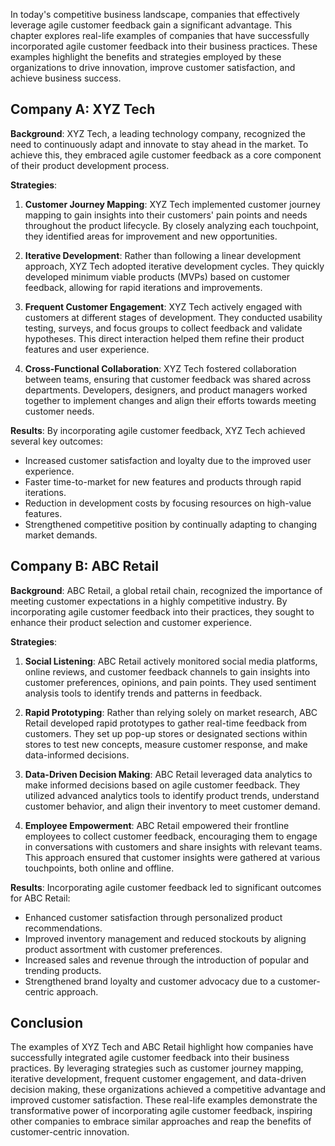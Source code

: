 
In today's competitive business landscape, companies that effectively leverage agile customer feedback gain a significant advantage. This chapter explores real-life examples of companies that have successfully incorporated agile customer feedback into their business practices. These examples highlight the benefits and strategies employed by these organizations to drive innovation, improve customer satisfaction, and achieve business success.

Company A: XYZ Tech
-------------------

**Background**: XYZ Tech, a leading technology company, recognized the need to continuously adapt and innovate to stay ahead in the market. To achieve this, they embraced agile customer feedback as a core component of their product development process.

**Strategies**:

1. **Customer Journey Mapping**: XYZ Tech implemented customer journey mapping to gain insights into their customers' pain points and needs throughout the product lifecycle. By closely analyzing each touchpoint, they identified areas for improvement and new opportunities.

2. **Iterative Development**: Rather than following a linear development approach, XYZ Tech adopted iterative development cycles. They quickly developed minimum viable products (MVPs) based on customer feedback, allowing for rapid iterations and improvements.

3. **Frequent Customer Engagement**: XYZ Tech actively engaged with customers at different stages of development. They conducted usability testing, surveys, and focus groups to collect feedback and validate hypotheses. This direct interaction helped them refine their product features and user experience.

4. **Cross-Functional Collaboration**: XYZ Tech fostered collaboration between teams, ensuring that customer feedback was shared across departments. Developers, designers, and product managers worked together to implement changes and align their efforts towards meeting customer needs.

**Results**: By incorporating agile customer feedback, XYZ Tech achieved several key outcomes:

* Increased customer satisfaction and loyalty due to the improved user experience.
* Faster time-to-market for new features and products through rapid iterations.
* Reduction in development costs by focusing resources on high-value features.
* Strengthened competitive position by continually adapting to changing market demands.

Company B: ABC Retail
---------------------

**Background**: ABC Retail, a global retail chain, recognized the importance of meeting customer expectations in a highly competitive industry. By incorporating agile customer feedback into their practices, they sought to enhance their product selection and customer experience.

**Strategies**:

1. **Social Listening**: ABC Retail actively monitored social media platforms, online reviews, and customer feedback channels to gain insights into customer preferences, opinions, and pain points. They used sentiment analysis tools to identify trends and patterns in feedback.

2. **Rapid Prototyping**: Rather than relying solely on market research, ABC Retail developed rapid prototypes to gather real-time feedback from customers. They set up pop-up stores or designated sections within stores to test new concepts, measure customer response, and make data-informed decisions.

3. **Data-Driven Decision Making**: ABC Retail leveraged data analytics to make informed decisions based on agile customer feedback. They utilized advanced analytics tools to identify product trends, understand customer behavior, and align their inventory to meet customer demand.

4. **Employee Empowerment**: ABC Retail empowered their frontline employees to collect customer feedback, encouraging them to engage in conversations with customers and share insights with relevant teams. This approach ensured that customer insights were gathered at various touchpoints, both online and offline.

**Results**: Incorporating agile customer feedback led to significant outcomes for ABC Retail:

* Enhanced customer satisfaction through personalized product recommendations.
* Improved inventory management and reduced stockouts by aligning product assortment with customer preferences.
* Increased sales and revenue through the introduction of popular and trending products.
* Strengthened brand loyalty and customer advocacy due to a customer-centric approach.

Conclusion
----------

The examples of XYZ Tech and ABC Retail highlight how companies have successfully integrated agile customer feedback into their business practices. By leveraging strategies such as customer journey mapping, iterative development, frequent customer engagement, and data-driven decision making, these organizations achieved a competitive advantage and improved customer satisfaction. These real-life examples demonstrate the transformative power of incorporating agile customer feedback, inspiring other companies to embrace similar approaches and reap the benefits of customer-centric innovation.
